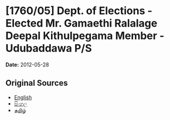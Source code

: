 # [1760/05] Dept. of Elections - Elected Mr. Gamaethi Ralalage Deepal Kithulpegama Member - Udubaddawa P/S

**Date:** 2012-05-28

## Original Sources

- [English](https://documents.gov.lk/view/extra-gazettes/2012/5/1760-05_E.pdf)
- [සිංහල](https://documents.gov.lk/view/extra-gazettes/2012/5/1760-05_S.pdf)
- [தமிழ்](https://documents.gov.lk/view/extra-gazettes/2012/5/1760-05_T.pdf)
